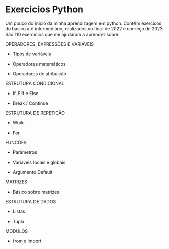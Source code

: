 # Exercicios Python
Um pouco do inicio da minha aprendizagem em python. Contém exercícos do básico até intermediário, realizados no final de 2022 e começo de 2023.
São 110 exercícios que me ajudaram a aprender sobre:

<p>OPERADORES, EXPRESSÕES E VARIÁVEIS</p>

  - Tipos de variáveis
  
  - Operadores matemáticos

  - Operadores de atribuição
<p>ESTRUTURA CONDICIONAL</p>

  - If, Elif e Else
  
  - Break / Continue
<p>ESTRUTURA DE REPETIÇÃO</p>

  - While
  
  - For
<p>FUNCÕES</p>

  - Parâmetros
    
  - Variaveis locais e globais
    
  - Argumento Default
<p>MATRIZES</p>

  - Básico sobre matrizes
  <p>ESTRUTURA DE DADOS</p>
  
  - Listas
    
  - Tupla
<p>MODULOS</p>

  - from e import
